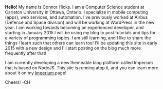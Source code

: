 **Hello!** My name is Connor Hicks. 
I am a Computer Science student at Carleton University in Ottawa, Ontario. I specialize in mobile computing (apps), web services, and automation. I've previously worked at Airbus (Defence and Space division) and will be working at WordPress in the new year. I am working towards becoming an experienced developer, and starting in January 2015 I will be using my blog to post tutorials and tips for a variety of programming topics. I am still learning, and I like to share the things I learn such that others can learn too! I'll be updating this site in early 2015 with a new design and I'll start posting on the blog much more frequently after that!

I am currently developing a new themeable blog platform called Imperium that is based on NodeJS. This site is running atop it, and you can learn more about it on my <a href = '/Imperium'> Imperium </a> page!
  
Cheers!
-CH
